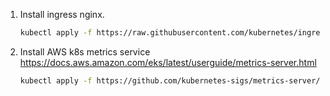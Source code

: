 1.  Install ingress nginx.
    ```sh
    kubectl apply -f https://raw.githubusercontent.com/kubernetes/ingress-nginx/controller-v1.6.4/deploy/static/provider/aws/deploy.yaml
    ``` 
2.  Install AWS k8s metrics service
    https://docs.aws.amazon.com/eks/latest/userguide/metrics-server.html
    ```sh
    kubectl apply -f https://github.com/kubernetes-sigs/metrics-server/releases/latest/download/components.yaml
    ```
